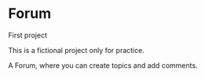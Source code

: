 # Forum
First project

This is a fictional project only for practice.

A Forum, where you can create topics and add comments.
